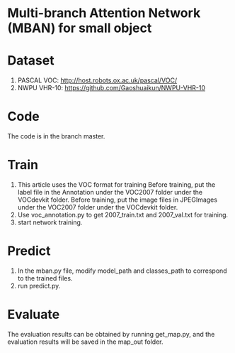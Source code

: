# Multi-branch Attention Network (MBAN) for small object

# Dataset

1. PASCAL VOC: http://host.robots.ox.ac.uk/pascal/VOC/
2. NWPU VHR-10: https://github.com/Gaoshuaikun/NWPU-VHR-10

# Code
The code is in the branch master.

# Train
1. This article uses the VOC format for training Before training, put the label file in the Annotation under the VOC2007 folder under the VOCdevkit folder. Before training, put the image files in JPEGImages under the VOC2007 folder under the VOCdevkit folder.
2. Use voc_annotation.py to get 2007_train.txt and 2007_val.txt for training.
3. start network training.
   
# Predict
1. In the mban.py file, modify model_path and classes_path to correspond to the trained files.
2. run predict.py.

# Evaluate
The evaluation results can be obtained by running get_map.py, and the evaluation results will be saved in the map_out folder.
